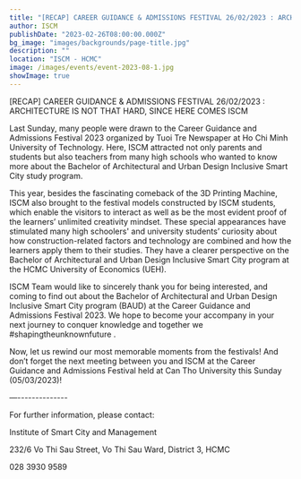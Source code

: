 ```yaml
---
title: "[RECAP] CAREER GUIDANCE & ADMISSIONS FESTIVAL 26/02/2023 : ARCHITECTURE IS NOT THAT HARD, SINCE HERE COMES ISCM"
author: ISCM
publishDate: "2023-02-26T08:00:00.000Z"
bg_image: "images/backgrounds/page-title.jpg"
description: "" 
location: "ISCM - HCMC"
image: /images/events/event-2023-08-1.jpg
showImage: true
---
```

[RECAP] CAREER GUIDANCE & ADMISSIONS FESTIVAL 26/02/2023 : ARCHITECTURE IS NOT THAT HARD, SINCE HERE COMES ISCM

Last Sunday, many people were drawn to the Career Guidance and Admissions Festival 2023 organized by Tuoi Tre Newspaper at Ho Chi Minh University of Technology. Here, ISCM attracted not only parents and students but also teachers from many high schools who wanted to know more about the Bachelor of Architectural and Urban Design Inclusive Smart City study program.

This year, besides the fascinating comeback of the 3D Printing Machine, ISCM also brought to the festival models constructed by ISCM students, which enable the visitors to interact as well as be the most evident proof of the learners’ unlimited creativity mindset. These special appearances have stimulated many high schoolers' and university students’ curiosity about how construction-related factors and technology are combined and how the learners apply them to their studies. They have a clearer perspective on the Bachelor of Architectural and Urban Design Inclusive Smart City program at the HCMC University of Economics (UEH).

ISCM Team would like to sincerely thank you for being interested, and coming to find out about the Bachelor of Architectural and Urban Design Inclusive Smart City program (BAUD) at the Career Guidance and Admissions Festival 2023. We hope to become your accompany in your next journey to conquer knowledge and together we #shapingtheunknownfuture .

Now, let us rewind our most memorable moments from the festivals! And don’t forget the next meeting between you and ISCM at the Career Guidance and Admissions Festival held at Can Tho University this Sunday (05/03/2023)!

—--------------

For further information, please contact:

Institute of Smart City and Management

232/6 Vo Thi Sau Street, Vo Thi Sau Ward, District 3, HCMC

028 3930 9589